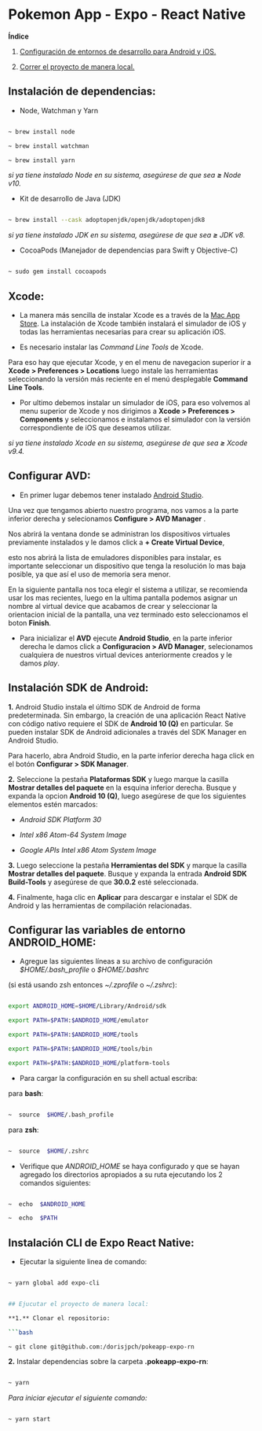 # Pokemon App - Expo - React Native

**Índice**

1.  [Configuración de entornos de desarrollo para Android y iOS.](#id1)

2.  [Correr el proyecto de manera local.](#id2)

<div  id='id1'  />

## Instalación de dependencias:

- Node, Watchman y Yarn

```bash

~ brew install node

~ brew install watchman

~ brew install yarn

```

_si ya tiene instalado Node en su sistema, asegúrese de que sea **≥** Node v10._

- Kit de desarrollo de Java (JDK)

```bash

~ brew install --cask adoptopenjdk/openjdk/adoptopenjdk8

```

_si ya tiene instalado JDK en su sistema, asegúrese de que sea **≥** JDK v8._

- CocoaPods (Manejador de dependencias para Swift y Objective-C)

```bash

~ sudo gem install cocoapods

```

## Xcode:

- La manera más sencilla de instalar Xcode es a través de la <a  href="https://apps.apple.com/us/app/xcode/id497799835?mt=12"  target="\_blank">Mac App Store</a>. La instalación de Xcode también instalará el simulador de iOS y todas las herramientas necesarias para crear su aplicación iOS.

- Es necesario instalar las _Command Line Tools_ de Xcode.

Para eso hay que ejecutar Xcode, y en el menu de navegacion superior ir a **Xcode > Preferences > Locations** luego instale las herramientas seleccionando la versión más reciente en el menú desplegable **Command Line Tools**.

- Por ultimo debemos instalar un simulador de iOS, para eso volvemos al menu superior de Xcode y nos dirigimos a **Xcode > Preferences > Components** y seleccionamos e instalamos el simulador con la versión correspondiente de iOS que deseamos utilizar.

_si ya tiene instalado Xcode en su sistema, asegúrese de que sea **≥** Xcode v9.4._

## Configurar AVD:

- En primer lugar debemos tener instalado <a  href="https://developer.android.com/studio"  target="\_blank">Android Studio</a>.

Una vez que tengamos abierto nuestro programa, nos vamos a la parte inferior derecha y selecionamos **Configure > AVD Manager** .

Nos abrirá la ventana donde se administran los dispositivos virtuales previamente instalados y le damos click a **+ Create Virtual Device**,

esto nos abrirá la lista de emuladores disponibles para instalar, es importante seleccionar un dispositivo que tenga la resolución lo mas baja posible, ya que así el uso de memoria sera menor.

En la siguiente pantalla nos toca elegir el sistema a utilizar, se recomienda usar los mas recientes, luego en la ultima pantalla podemos asignar un nombre al virtual device que acabamos de crear y seleccionar la orientacion inicial de la pantalla, una vez terminado esto seleccionamos el boton **Finish**.

- Para inicializar el **AVD** ejecute **Android Studio**, en la parte inferior derecha le damos click a **Configuracion > AVD Manager**, selecionamos cualquiera de nuestros virtual devices anteriormente creados y le damos _play_.

## Instalación SDK de Android:

**1.** Android Studio instala el último SDK de Android de forma predeterminada. Sin embargo, la creación de una aplicación React Native con código nativo requiere el SDK de **Android 10 (Q)** en particular. Se pueden instalar SDK de Android adicionales a través del SDK Manager en Android Studio.

Para hacerlo, abra Android Studio, en la parte inferior derecha haga click en el botón **Configurar > SDK Manager**.

**2.** Seleccione la pestaña **Plataformas SDK** y luego marque la casilla **Mostrar detalles del paquete** en la esquina inferior derecha. Busque y expanda la opcion **Android 10 (Q)**, luego asegúrese de que los siguientes elementos estén marcados:

- _Android SDK Platform 30_

- _Intel x86 Atom-64 System Image_

- _Google APIs Intel x86 Atom System Image_

**3.** Luego seleccione la pestaña **Herramientas del SDK** y marque la casilla **Mostrar detalles del paquete**. Busque y expanda la entrada **Android SDK Build-Tools** y asegúrese de que **30.0.2** esté seleccionada.

**4.** Finalmente, haga clic en **Aplicar** para descargar e instalar el SDK de Android y las herramientas de compilación relacionadas.

## Configurar las variables de entorno ANDROID_HOME:

- Agregue las siguientes líneas a su archivo de configuración _\$HOME/.bash_profile_ o _\$HOME/.bashrc_

(si está usando zsh entonces _~/.zprofile_ o _~/.zshrc_):

```bash

export ANDROID_HOME=$HOME/Library/Android/sdk

export PATH=$PATH:$ANDROID_HOME/emulator

export PATH=$PATH:$ANDROID_HOME/tools

export PATH=$PATH:$ANDROID_HOME/tools/bin

export PATH=$PATH:$ANDROID_HOME/platform-tools

```

- Para cargar la configuración en su shell actual escriba:

para **bash**:

```bash

~  source  $HOME/.bash_profile

```

para **zsh**:

```bash

~  source  $HOME/.zshrc

```

- Verifique que _ANDROID_HOME_ se haya configurado y que se hayan agregado los directorios apropiados a su ruta ejecutando los 2 comandos siguientes:

```bash

~  echo  $ANDROID_HOME

~  echo  $PATH

```

<div  id='id2'  />

## Instalación CLI de Expo React Native:

- Ejecutar la siguiente linea de comando:

````bash

~ yarn global add expo-cli


## Ejucutar el proyecto de manera local:

**1.** Clonar el repositorio:

```bash

~ git clone git@github.com:/dorisjpch/pokeapp-expo-rn

````

**2.** Instalar dependencias sobre la carpeta **.pokeapp-expo-rn**:

```bash

~ yarn

```

_Para iniciar ejecutar el siguiente comando:_

```bash

~ yarn start

```
